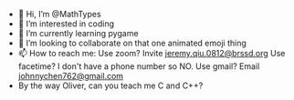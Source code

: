 - 👋 Hi, I’m @MathTypes
- 👀 I’m interested in coding
- 🌱 I’m currently learning pygame
- 💞️ I’m looking to collaborate on that one animated emoji thing 
- 📫 How to reach me:
Use zoom? Invite jeremy.qiu.0812@brssd.org
Use facetime? I don't have a phone number so NO.
Use gmail? Email johnnychen762@gmail.com
- By the way Oliver, can you teach me C and C++?

<!---
MathTypes/MathTypes is a ✨ special ✨ repository because its `README.md` (this file) appears on your GitHub profile.
You can click the Preview link to take a look at your changes.
--->
